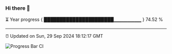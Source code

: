 ### Hi there 👋

⏳ Year progress { ██████████████████████▁▁▁▁▁▁▁▁ } 74.52 %

---

⏰ Updated on Sun, 29 Sep 2024 18:12:17 GMT

![Progress Bar CI](https://github.com/Shyam-Makwana/GitHub-Actions-Demo/workflows/Progress%20Bar%20CI/badge.svg)
